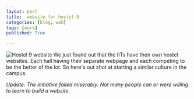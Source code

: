 ```yaml
---
layout: post
title:  website for hostel-9
categories: [blog, web]
tags: [work]
published: True

---
```


![Hostel 9 website](/assets/work/hostel_website.png)
We just found out that the IITs have their own hostel websites. Each hall having their separate webpage and each competing to be the better of the lot. So here's out shot at starting a similar culture in the campus. 

<em> Update: The initiative failed miserably. Not many people can or were willing to learn to build a website. </em>

